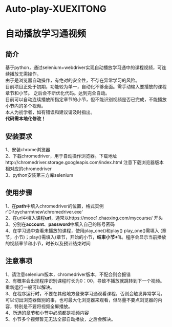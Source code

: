 # Auto-play-XUEXITONG
自动播放学习通视频
=
简介
--
基于python，通过selenium+webdriver实现自动播放学习通中的课程视频，可连续播放无需操作。  
由于是浏览器自动操作，有绝对的安全性，不存在异常学习的风险。  
目前项目正处于初期，功能较为单一，自动化不够全面。需手动输入要播放的课程章节和小节。 
之后会不断优化代码。达到完全自动。  
目前可以自动连续播放所指定章节的小节，但不能识别视频是否已完成，不能播放小节内的多个视频。  
本人为初学者，如有错误和建议请及时指出。   
**代码需本地化修改！**  


安装要求
--
1、安装chrome浏览器  
2、下载chromedriver，用于自动操作浏览器。下载地址http://chromedriver.storage.googleapis.com/index.html 注意下载浏览器版本相对应的chromedriver    
3、python安装第三方库selenium  


使用步骤
--
1、在**path**中填入chromedriver的位置，格式实例r'D:\pycharm\new\chromedriver.exe'  
2、在url中填入课程**url**，通常以https://mooc1.chaoxing.com/mycourse/ 开头  
3、分别在**account**、**password**中填入自己的账号密码  
4、在学习通中查看未播放的课程，使用play_one()和play()  play_one()需填入 (章节，小节)；play()需填入(章节，开始的小节，**结束小节+1**)。程序会显示当前播放的视频章节和小节，时长以及预计结束时间  

注意事项
--
1、请注意selenium版本，chromedriver版本，不配会则会报错  
2、有概率会出现程序识别课程时长为0：00，导致不播放就跳转到下一个视频。重新运行一般可以解决。  
3、在程序运行时，不要在其他地方登录学习通观看课程，否则会触发异常学习。可以切出浏览器做别的事，也可最大化浏览器来观看，但尽量不要点浏览器的内容，特别是不要将视频全屏播放。  
4、所选的章节和小节中必须都是视频内容  
5、小节多个视频暂无无法全部自动播放，之后会解决。  
